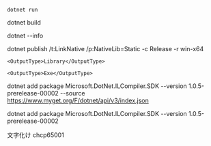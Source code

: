 
`dotnet run`

dotnet build

dotnet --info


dotnet publish /t:LinkNative /p:NativeLib=Static -c Release -r win-x64


    <OutputType>Library</OutputType>
    
    <OutputType>Exe</OutputType>


dotnet add package Microsoft.DotNet.ILCompiler.SDK --version 1.0.5-prerelease-00002 --source https://www.myget.org/F/dotnet/api/v3/index.json

dotnet add package Microsoft.DotNet.ILCompiler.SDK --version 1.0.5-prerelease-00002 

文字化け
chcp65001